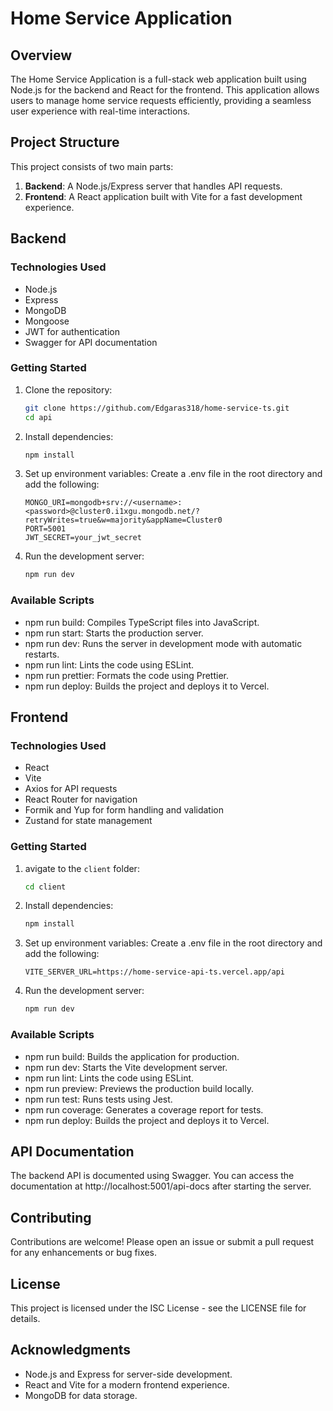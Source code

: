 # Home Service Application

## Overview

The Home Service Application is a full-stack web application built using Node.js for the backend and React for the frontend. This application allows users to manage home service requests efficiently, providing a seamless user experience with real-time interactions.

## Project Structure

This project consists of two main parts:

1. **Backend**: A Node.js/Express server that handles API requests.
2. **Frontend**: A React application built with Vite for a fast development experience.

## Backend

### Technologies Used
- Node.js
- Express
- MongoDB
- Mongoose
- JWT for authentication
- Swagger for API documentation

### Getting Started

1. Clone the repository:
   ```bash
   git clone https://github.com/Edgaras318/home-service-ts.git
   cd api
   ```

2. Install dependencies:
   ```bash
   npm install
   ```

3. Set up environment variables: Create a .env file in the root directory and add the following:
   ```env
   MONGO_URI=mongodb+srv://<username>:<password>@cluster0.i1xgu.mongodb.net/?retryWrites=true&w=majority&appName=Cluster0
   PORT=5001
   JWT_SECRET=your_jwt_secret
   ```

4. Run the development server:
   ```bash
   npm run dev
   ```

### Available Scripts
- npm run build: Compiles TypeScript files into JavaScript.
- npm run start: Starts the production server.
- npm run dev: Runs the server in development mode with automatic restarts.
- npm run lint: Lints the code using ESLint.
- npm run prettier: Formats the code using Prettier.
- npm run deploy: Builds the project and deploys it to Vercel.

## Frontend

### Technologies Used
- React
- Vite
- Axios for API requests
- React Router for navigation
- Formik and Yup for form handling and validation
- Zustand for state management

### Getting Started

1. avigate to the `client` folder:
   ```bash
   cd client
   ```

2. Install dependencies:
   ```bash
   npm install
   ```

3. Set up environment variables: Create a .env file in the root directory and add the following:
   ```env
   VITE_SERVER_URL=https://home-service-api-ts.vercel.app/api
   ```

4. Run the development server:
   ```bash
   npm run dev
   ```

### Available Scripts
- npm run build: Builds the application for production.
- npm run dev: Starts the Vite development server.
- npm run lint: Lints the code using ESLint.
- npm run preview: Previews the production build locally.
- npm run test: Runs tests using Jest.
- npm run coverage: Generates a coverage report for tests.
- npm run deploy: Builds the project and deploys it to Vercel.

## API Documentation

The backend API is documented using Swagger. You can access the documentation at http://localhost:5001/api-docs after starting the server.

## Contributing

Contributions are welcome! Please open an issue or submit a pull request for any enhancements or bug fixes.

## License

This project is licensed under the ISC License - see the LICENSE file for details.

## Acknowledgments

- Node.js and Express for server-side development.
- React and Vite for a modern frontend experience.
- MongoDB for data storage.
